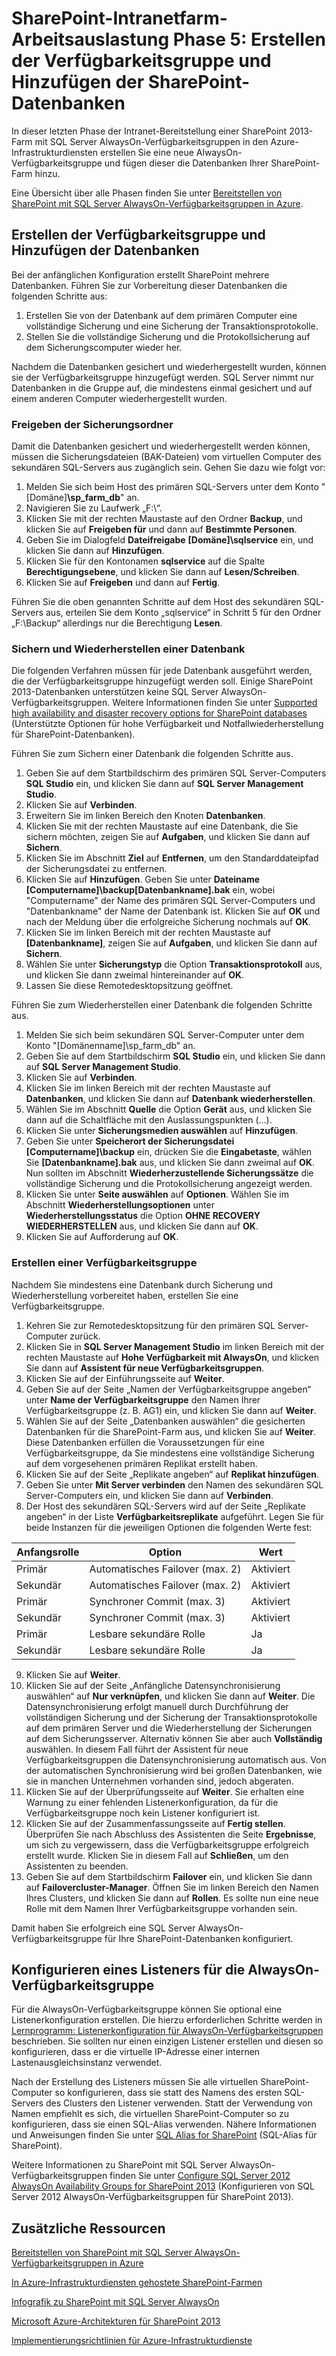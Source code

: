 <properties 
	pageTitle="SharePoint-Intranetfarm-Arbeitsauslastung Phase 5: Erstellen der Verfügbarkeitsgruppe und Hinzufügen der SharePoint-Datenbanken" 
	description="In dieser letzten Phase der Intranet-Bereitstellung einer SharePoint 2013-Farm mit SQL Server AlwaysOn-Verfügbarkeitsgruppen in den Azure-Infrastrukturdiensten erstellen Sie eine AlwaysOn-Verfügbarkeitsgruppe und fügen dieser Ihre SharePoint-Datenbanken hinzu." 
	documentationCenter=""
	services="virtual-machines" 
	authors="JoeDavies-MSFT" 
	manager="timlt" 
	editor=""/>

<tags 
	ms.service="virtual-machines" 
	ms.workload="infrastructure-services" 
	ms.tgt_pltfrm="na" 
	ms.devlang="na" 
	ms.topic="article" 
	ms.date="05/05/2015" 
	ms.author="josephd"/>

# SharePoint-Intranetfarm-Arbeitsauslastung Phase 5: Erstellen der Verfügbarkeitsgruppe und Hinzufügen der SharePoint-Datenbanken

In dieser letzten Phase der Intranet-Bereitstellung einer SharePoint 2013-Farm mit SQL Server AlwaysOn-Verfügbarkeitsgruppen in den Azure-Infrastrukturdiensten erstellen Sie eine neue AlwaysOn-Verfügbarkeitsgruppe und fügen dieser die Datenbanken Ihrer SharePoint-Farm hinzu.

Eine Übersicht über alle Phasen finden Sie unter [Bereitstellen von SharePoint mit SQL Server AlwaysOn-Verfügbarkeitsgruppen in Azure](virtual-machines-workload-intranet-sharepoint-overview.md).

## Erstellen der Verfügbarkeitsgruppe und Hinzufügen der Datenbanken

Bei der anfänglichen Konfiguration erstellt SharePoint mehrere Datenbanken. Führen Sie zur Vorbereitung dieser Datenbanken die folgenden Schritte aus:

1.	Erstellen Sie von der Datenbank auf dem primären Computer eine vollständige Sicherung und eine Sicherung der Transaktionsprotokolle.
2.	Stellen Sie die vollständige Sicherung und die Protokollsicherung auf dem Sicherungscomputer wieder her.

Nachdem die Datenbanken gesichert und wiederhergestellt wurden, können sie der Verfügbarkeitsgruppe hinzugefügt werden. SQL Server nimmt nur Datenbanken in die Gruppe auf, die mindestens einmal gesichert und auf einem anderen Computer wiederhergestellt wurden.

### Freigeben der Sicherungsordner

Damit die Datenbanken gesichert und wiederhergestellt werden können, müssen die Sicherungsdateien (BAK-Dateien) vom virtuellen Computer des sekundären SQL-Servers aus zugänglich sein. Gehen Sie dazu wie folgt vor:

1.	Melden Sie sich beim Host des primären SQL-Servers unter dem Konto "[Domäne\]**\sp_farm_db**" an. 
2.	Navigieren Sie zu Laufwerk „F:\“. 
3.	Klicken Sie mit der rechten Maustaste auf den Ordner **Backup**, und klicken Sie auf **Freigeben für** und dann auf **Bestimmte Personen**.
4.	Geben Sie im Dialogfeld **Dateifreigabe** **[Domäne\]\sqlservice** ein, und klicken Sie dann auf **Hinzufügen**.
5.	Klicken Sie für den Kontonamen **sqlservice** auf die Spalte **Berechtigungsebene**, und klicken Sie dann auf **Lesen/Schreiben**. 
6.	Klicken Sie auf **Freigeben** und dann auf **Fertig**.

Führen Sie die oben genannten Schritte auf dem Host des sekundären SQL-Servers aus, erteilen Sie dem Konto „sqlservice“ in Schritt 5 für den Ordner „F:\Backup“ allerdings nur die Berechtigung **Lesen**.

### Sichern und Wiederherstellen einer Datenbank

Die folgenden Verfahren müssen für jede Datenbank ausgeführt werden, die der Verfügbarkeitsgruppe hinzugefügt werden soll. Einige SharePoint 2013-Datenbanken unterstützen keine SQL Server AlwaysOn-Verfügbarkeitsgruppen. Weitere Informationen finden Sie unter [Supported high availability and disaster recovery options for SharePoint databases](http://technet.microsoft.com/library/jj841106.aspx) (Unterstützte Optionen für hohe Verfügbarkeit und Notfallwiederherstellung für SharePoint-Datenbanken).

Führen Sie zum Sichern einer Datenbank die folgenden Schritte aus.

1.	Geben Sie auf dem Startbildschirm des primären SQL Server-Computers **SQL Studio** ein, und klicken Sie dann auf **SQL Server Management Studio**.
2.	Klicken Sie auf **Verbinden**.
3.	Erweitern Sie im linken Bereich den Knoten **Datenbanken**.
4.	Klicken Sie mit der rechten Maustaste auf eine Datenbank, die Sie sichern möchten, zeigen Sie auf **Aufgaben**, und klicken Sie dann auf **Sichern**.
5.	Klicken Sie im Abschnitt **Ziel** auf **Entfernen**, um den Standarddateipfad der Sicherungsdatei zu entfernen.
6.	Klicken Sie auf **Hinzufügen**. Geben Sie unter **Dateiname** **[Computername\]\backup[Datenbankname\].bak** ein, wobei "Computername" der Name des primären SQL Server-Computers und "Datenbankname" der Name der Datenbank ist. Klicken Sie auf **OK** und nach der Meldung über die erfolgreiche Sicherung nochmals auf **OK**.
7.	Klicken Sie im linken Bereich mit der rechten Maustaste auf **[Datenbankname\]**, zeigen Sie auf **Aufgaben**, und klicken Sie dann auf **Sichern**.
8.	Wählen Sie unter **Sicherungstyp** die Option **Transaktionsprotokoll** aus, und klicken Sie dann zweimal hintereinander auf **OK**.
9.	Lassen Sie diese Remotedesktopsitzung geöffnet.

Führen Sie zum Wiederherstellen einer Datenbank die folgenden Schritte aus.

1.	Melden Sie sich beim sekundären SQL Server-Computer unter dem Konto "[Domänenname\]\sp_farm_db" an.
2.	Geben Sie auf dem Startbildschirm **SQL Studio** ein, und klicken Sie dann auf **SQL Server Management Studio**.
3.	Klicken Sie auf **Verbinden**.
4.	Klicken Sie im linken Bereich mit der rechten Maustaste auf **Datenbanken**, und klicken Sie dann auf **Datenbank wiederherstellen**.
5.	Wählen Sie im Abschnitt **Quelle** die Option **Gerät** aus, und klicken Sie dann auf die Schaltfläche mit den Auslassungspunkten (...).
6.	Klicken Sie unter **Sicherungsmedien auswählen** auf **Hinzufügen**.
7.	Geben Sie unter **Speicherort der Sicherungsdatei** **[Computername\]\backup** ein, drücken Sie die **Eingabetaste**, wählen Sie **[Datenbankname\].bak** aus, und klicken Sie dann zweimal auf **OK**. Nun sollten im Abschnitt **Wiederherzustellende Sicherungssätze** die vollständige Sicherung und die Protokollsicherung angezeigt werden.
8.	Klicken Sie unter **Seite auswählen** auf **Optionen**. Wählen Sie im Abschnitt **Wiederherstellungsoptionen** unter **Wiederherstellungsstatus** die Option **OHNE RECOVERY WIEDERHERSTELLEN** aus, und klicken Sie dann auf **OK**. 
9.	Klicken Sie auf Aufforderung auf **OK**.

### Erstellen einer Verfügbarkeitsgruppe

Nachdem Sie mindestens eine Datenbank durch Sicherung und Wiederherstellung vorbereitet haben, erstellen Sie eine Verfügbarkeitsgruppe.

1.	Kehren Sie zur Remotedesktopsitzung für den primären SQL Server-Computer zurück.
2.	Klicken Sie in **SQL Server Management Studio** im linken Bereich mit der rechten Maustaste auf **Hohe Verfügbarkeit mit AlwaysOn**, und klicken Sie dann auf **Assistent für neue Verfügbarkeitsgruppen**.
3.	Klicken Sie auf der Einführungsseite auf **Weiter**. 
4.	Geben Sie auf der Seite „Namen der Verfügbarkeitsgruppe angeben“ unter **Name der Verfügbarkeitsgruppe** den Namen Ihrer Verfügbarkeitsgruppe (z. B. AG1) ein, und klicken Sie dann auf **Weiter**.
5.	Wählen Sie auf der Seite „Datenbanken auswählen“ die gesicherten Datenbanken für die SharePoint-Farm aus, und klicken Sie auf **Weiter**. Diese Datenbanken erfüllen die Voraussetzungen für eine Verfügbarkeitsgruppe, da Sie mindestens eine vollständige Sicherung auf dem vorgesehenen primären Replikat erstellt haben.
6.	Klicken Sie auf der Seite „Replikate angeben“ auf **Replikat hinzufügen**.
7.	Geben Sie unter **Mit Server verbinden** den Namen des sekundären SQL Server-Computers ein, und klicken Sie dann auf **Verbinden**. 
8.	Der Host des sekundären SQL-Servers wird auf der Seite „Replikate angeben“ in der Liste **Verfügbarkeitsreplikate** aufgeführt. Legen Sie für beide Instanzen für die jeweiligen Optionen die folgenden Werte fest: 

Anfangsrolle | Option | Wert 
--- | --- | ---
Primär | Automatisches Failover (max. 2) | Aktiviert
Sekundär | Automatisches Failover (max. 2) | Aktiviert
Primär | Synchroner Commit (max. 3) | Aktiviert
Sekundär | Synchroner Commit (max. 3) | Aktiviert
Primär | Lesbare sekundäre Rolle | Ja
Sekundär | Lesbare sekundäre Rolle | Ja
		
9.	Klicken Sie auf **Weiter**.
10.	Klicken Sie auf der Seite „Anfängliche Datensynchronisierung auswählen“ auf **Nur verknüpfen**, und klicken Sie dann auf **Weiter**. Die Datensynchronisierung erfolgt manuell durch Durchführung der vollständigen Sicherung und der Sicherung der Transaktionsprotokolle auf dem primären Server und die Wiederherstellung der Sicherungen auf dem Sicherungsserver. Alternativ können Sie aber auch **Vollständig** auswählen. In diesem Fall führt der Assistent für neue Verfügbarkeitsgruppen die Datensynchronisierung automatisch aus. Von der automatischen Synchronisierung wird bei großen Datenbanken, wie sie in manchen Unternehmen vorhanden sind, jedoch abgeraten.
11.	Klicken Sie auf der Überprüfungsseite auf **Weiter**. Sie erhalten eine Warnung zu einer fehlenden Listenerkonfiguration, da für die Verfügbarkeitsgruppe noch kein Listener konfiguriert ist. 
12.	Klicken Sie auf der Zusammenfassungsseite auf **Fertig stellen**. Überprüfen Sie nach Abschluss des Assistenten die Seite **Ergebnisse**, um sich zu vergewissern, dass die Verfügbarkeitsgruppe erfolgreich erstellt wurde. Klicken Sie in diesem Fall auf **Schließen**, um den Assistenten zu beenden. 
13.	Geben Sie auf dem Startbildschirm **Failover** ein, und klicken Sie dann auf **Failovercluster-Manager**. Öffnen Sie im linken Bereich den Namen Ihres Clusters, und klicken Sie dann auf **Rollen**. Es sollte nun eine neue Rolle mit dem Namen Ihrer Verfügbarkeitsgruppe vorhanden sein.

Damit haben Sie erfolgreich eine SQL Server AlwaysOn-Verfügbarkeitsgruppe für Ihre SharePoint-Datenbanken konfiguriert.

## Konfigurieren eines Listeners für die AlwaysOn-Verfügbarkeitsgruppe

Für die AlwaysOn-Verfügbarkeitsgruppe können Sie optional eine Listenerkonfiguration erstellen. Die hierzu erforderlichen Schritte werden in [Lernprogramm: Listenerkonfiguration für AlwaysOn-Verfügbarkeitsgruppen](https://msdn.microsoft.com/library/dn425027.aspx) beschrieben. Sie sollten nur einen einzigen Listener erstellen und diesen so konfigurieren, dass er die virtuelle IP-Adresse einer internen Lastenausgleichsinstanz verwendet.

Nach der Erstellung des Listeners müssen Sie alle virtuellen SharePoint-Computer so konfigurieren, dass sie statt des Namens des ersten SQL-Servers des Clusters den Listener verwenden. Statt der Verwendung von Namen empfiehlt es sich, die virtuellen SharePoint-Computer so zu konfigurieren, dass sie einen SQL-Alias verwenden. Nähere Informationen und Anweisungen finden Sie unter [SQL Alias for SharePoint](http://blogs.msdn.com/b/priyo/archive/2013/09/13/sql-alias-for-sharepoint.aspx) (SQL-Alias für SharePoint).

Weitere Informationen zu SharePoint mit SQL Server AlwaysOn-Verfügbarkeitsgruppen finden Sie unter [Configure SQL Server 2012 AlwaysOn Availability Groups for SharePoint 2013](https://technet.microsoft.com/library/jj715261.aspx) (Konfigurieren von SQL Server 2012 AlwaysOn-Verfügbarkeitsgruppen für SharePoint 2013).


## Zusätzliche Ressourcen

[Bereitstellen von SharePoint mit SQL Server AlwaysOn-Verfügbarkeitsgruppen in Azure](virtual-machines-workload-intranet-sharepoint-overview.md)

[In Azure-Infrastrukturdiensten gehostete SharePoint-Farmen](virtual-machines-sharepoint-infrastructure-services.md)

[Infografik zu SharePoint mit SQL Server AlwaysOn](http://go.microsoft.com/fwlink/?LinkId=394788)

[Microsoft Azure-Architekturen für SharePoint 2013](https://technet.microsoft.com/library/dn635309.aspx)

[Implementierungsrichtlinien für Azure-Infrastrukturdienste](virtual-machines-infrastructure-services-implementation-guidelines.md)
 

<!---HONumber=July15_HO2-->